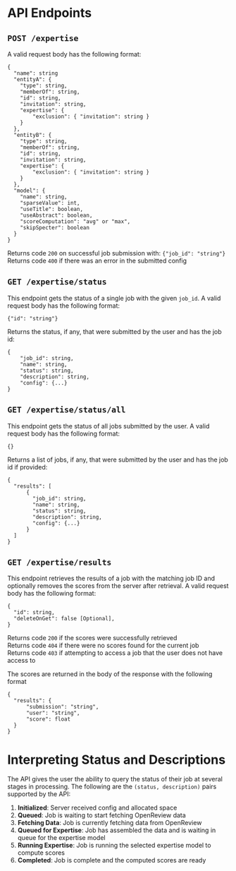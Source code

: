 # API Endpoints
## `POST /expertise`
A valid request body has the following format:
```
{
  "name": string
  "entityA": {
  	"type": string,
	"memberOf": string,
	"id": string,
	"invitation": string,
	"expertise": {
		"exclusion": { "invitation": string }
	}
  },
  "entityB": {
  	"type": string,
	"memberOf": string,
	"id": string,
	"invitation": string,
	"expertise": {
		"exclusion": { "invitation": string }
	}
  },
  "model": {
  	"name": string,
	"sparseValue": int,
	"useTitle": boolean,
	"useAbstract": boolean,
	"scoreComputation": "avg" or "max",
	"skipSpecter": boolean
  }
}
```

Returns code `200` on successful job submission with: `{"job_id": "string"}`\
Returns code `400` if there was an error in the submitted config

## `GET /expertise/status`
This endpoint gets the status of a single job with the given `job_id`. A valid request body has the following format:
```
{"id": "string"}
```

Returns the status, if any, that were submitted by the user and has the job id:
```
{
	"job_id": string,
	"name": string,
	"status": string,
	"description": string,
	"config": {...}
}
```

## `GET /expertise/status/all`
This endpoint gets the status of all jobs submitted by the user. A valid request body has the following format:
```
{}
```

Returns a list of jobs, if any, that were submitted by the user and has the job id if provided:
```
{
  "results": [
      {
        "job_id": string,
        "name": string,
        "status": string,
        "description": string,
        "config": {...}
      }
  ]
}
```

## `GET /expertise/results`
This endpoint retrieves the results of a job with the matching job ID and optionally removes the scores from the server after retrieval. A valid request body has the following format:
```
{
  "id": string,
  "deleteOnGet": false [Optional],
}
```

Returns code `200` if the scores were successfully retrieved\
Returns code `404` if there were no scores found for the current job \
Returns code `403` if attempting to access a job that the user does not have access to

The scores are returned in the body of the response with the following format
```
{
  "results": {
      "submission": "string",
      "user": "string",
      "score": float
  }
}
```
# Interpreting Status and Descriptions
The API gives the user the ability to query the status of their job at several stages in processing. The following are the `(status, description)` pairs supported by the API:
1. **Initialized**: Server received config and allocated space
2. **Queued**: Job is waiting to start fetching OpenReview data
3. **Fetching Data**: Job is currently fetching data from OpenReview
4. **Queued for Expertise**: Job has assembled the data and is waiting in queue for the expertise model
5. **Running Expertise**: Job is running the selected expertise model to compute scores
6. **Completed**: Job is complete and the computed scores are ready

